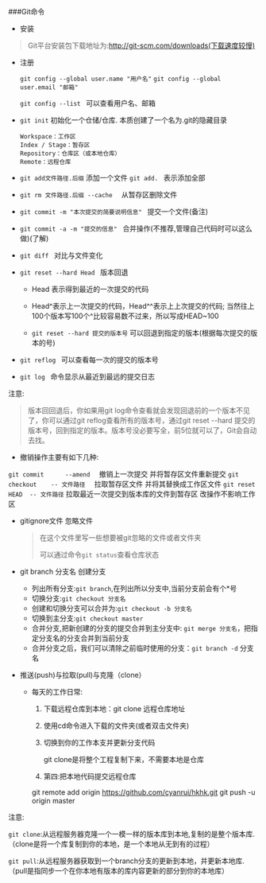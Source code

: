 ###Git命令

* 安装

> Git平台安装包下载地址为:http://git-scm.com/downloads(下载速度较慢)

* 注册

  `git config --global user.name "用户名"`
  `git config --global user.email "邮箱"`

  `git config --list ` 可以查看用户名、邮箱

* `git init`     初始化一个仓储/仓库.      本质创建了一个名为.git的隐藏目录

      Workspace：工作区
      Index / Stage：暂存区
      Repository：仓库区（或本地仓库）
      Remote：远程仓库

* `git add文件路径.后缀`	添加一个文件
  `git add. `    表示添加全部

* `git rm 文件路径.后缀 --cache  `   从暂存区删除文件 

* `git commit -m "本次提交的简要说明信息" `      提交一个文件(备注)

* `git commit -a -m "提交的信息" `   合并操作(不推荐,管理自己代码时可以这么做)(了解)

* `git diff ` 对比与文件变化

* `git reset --hard Head `      版本回退

  - Head 表示得到最近的一次提交的代码
  - Head^表示上一次提交的代码，Head^^表示上上次提交的代码;
    当然往上100个版本写100个^比较容易数不过来，所以写成HEAD~100

  - `git reset --hard 提交的版本号`
    可以回退到指定的版本(根据每次提交的版本的号)

* `git reflog `    可以查看每一次的提交的版本号
* `git log `        命令显示从最近到最远的提交日志

注意:

> 版本回回退后，你如果用git log命令查看就会发现回退前的一个版本不见了，你可以通过git reflog查看所有的版本号，通过git reset --hard 提交的版本号，回到指定的版本。版本号没必要写全，前5位就可以了，Git会自动去找。

* 撤销操作主要有如下几种:

`git commit      --amend  `      撤销上一次提交  并将暂存区文件重新提交
`git checkout    -- 文件路径  `   拉取暂存区文件 并将其替换成工作区文件
`git reset HEAD  -- 文件路径`     拉取最近一次提交到版本库的文件到暂存区  改操作不影响工作区

* gitignore文件    忽略文件

  > 在这个文件里写一些想要被git忽略的文件或者文件夹
  >
  > 可以通过命令`git status`查看仓库状态 

* git branch 分支名   创建分支

  - 列出所有分支:`git branch`,在列出所以分支中,当前分支前会有个*号
  - 切换分支:`git checkout 分支名`
  - 创建和切换分支可以合并为:`git checkout -b 分支名`
  - 切换到主分支:`git checkout master`
  - 合并分支,把新创建的分支的提交合并到主分支中: `git merge 分支名`，把指定分支名的分支合并到当前分支
  - 合并分支之后，我们可以清除之前临时使用的分支：`git branch -d` 分支名 

* 推送(push)与拉取(pull)与克隆（clone）

  * 每天的工作日常:

    1. 下载远程仓库到本地：git clone 远程仓库地址

    2. 使用cd命令进入下载的文件夹(或者双击文件夹)

    3. 切换到你的工作本支并更新分支代码

       git clone是将整个工程复制下来，不需要本地是仓库

    4. 第四:把本地代码提交远程仓库

    git remote add origin https://github.com/cyanrui/hkhk.git
    git push -u origin master

注意:

`git clone`:从远程服务器克隆一个一模一样的版本库到本地,复制的是整个版本库.
（clone是将一个库复制到你的本地，是一个本地从无到有的过程）

`git pull`:从远程服务器获取到一个branch分支的更新到本地，并更新本地库.
（pull是指同步一个在你本地有版本的库内容更新的部分到你的本地库）

